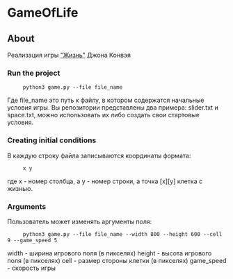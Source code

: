 # GameOfLife

## About
  Реализация игры ["Жизнь"](https://ru.wikipedia.org/wiki/%D0%98%D0%B3%D1%80%D0%B0_%C2%AB%D0%96%D0%B8%D0%B7%D0%BD%D1%8C%C2%BB) Джона Конвэя

### Run the project

         python3 game.py --file file_name

Где file_name это путь к файлу, в котором содержатся начальные условия игры.
Вы репозитории представлены два примера: slider.txt и space.txt, можно использовать их либо создать свои стартовые условия.

### Creating initial conditions
  В каждую строку файла записываютcя координаты формата: 
  
         x y

  где x - номер столбца, а y - номер строки, а точка [x][y] клетка с жизнью.
  
### Arguments
  Пользователь может изменять аргументы поля:

         python3 game.py --file file_name --width 800 --height 600 --cell 9 --game_speed 5
        
  width - ширина игрового поля (в пикселях)
  height - высота игрового поля (в пикселях)
  сell - размер стороны клетки (в пикселях)
  game_speed - cкорость игры
   
